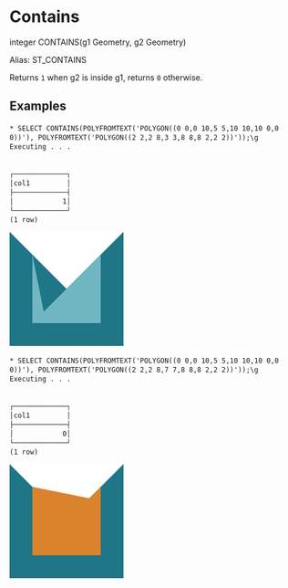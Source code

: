 # Contains #

integer CONTAINS(g1 Geometry, g2 Geometry)

Alias: ST_CONTAINS

Returns `1` when g2 is inside g1, returns `0` otherwise.

## Examples ##

    * SELECT CONTAINS(POLYFROMTEXT('POLYGON((0 0,0 10,5 5,10 10,10 0,0 0))'), POLYFROMTEXT('POLYGON((2 2,2 8,3 3,8 8,8 2,2 2))'));\g
    Executing . . .


    ┌─────────────┐
    │col1         │
    ├─────────────┤
    │            1│
    └─────────────┘
    (1 row)

![Contains True](contains.svg)

    * SELECT CONTAINS(POLYFROMTEXT('POLYGON((0 0,0 10,5 5,10 10,10 0,0 0))'), POLYFROMTEXT('POLYGON((2 2,2 8,7 7,8 8,8 2,2 2))'));\g
    Executing . . .


    ┌─────────────┐
    │col1         │
    ├─────────────┤
    │            0│
    └─────────────┘
    (1 row)

![Contains False](contains2.svg)
